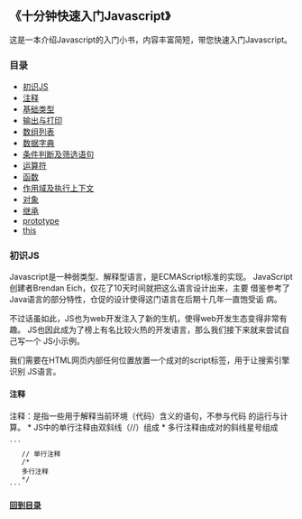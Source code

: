 ## 《十分钟快速入门Javascript》

这是一本介绍Javascript的入门小书，内容丰富简短，带您快速入门Javascript。

### 目录
* [初识JS](#初识JS)
* [注释](#注释)
* [基础类型](#基础类型)
* [输出与打印](#输出与打印)
* [数组列表](#数组列表)
* [数据字典](#数据字典)
* [条件判断及筛选语句](#条件判断及筛选语句)
* [运算符](#运算符)
* [函数](#函数)
* [作用域及执行上下文](#作用域及执行上下文)
* [对象](#对象)
* [继承](#继承)
* [prototype](#prototype)
* [this](#this)

### 初识JS

Javascript是一种弱类型、解释型语言，是ECMAScript标准的实现。
JavaScript创建者Brendan Eich，仅花了10天时间就把这么语言设计出来，主要
借鉴参考了Java语言的部分特性，仓促的设计使得这门语言在后期十几年一直饱受诟
病。   

不过话虽如此，JS也为web开发注入了新的生机，使得web开发生态变得非常有趣。
JS也因此成为了榜上有名比较火热的开发语言，那么我们接下来就来尝试自己写一个
JS小示例。

我们需要在HTML网页内部任何位置放置一个成对的script标签，用于让搜索引擎识别
JS语言。

#### 注释

注释：是指一些用于解释当前环境（代码）含义的语句，不参与代码
        的运行与计算。
    * JS中的单行注释由双斜线（//）组成
    * 多行注释由成对的斜线星号组成

    ```
       // 单行注释
       /*
       多行注释
       */     
    ```

**[回到目录](#目录)**

    
